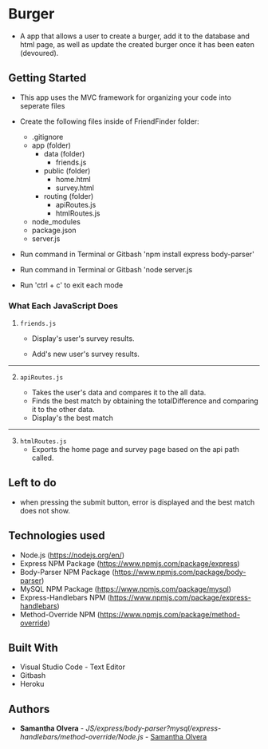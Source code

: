 # Burger
- A app that allows a user to create a burger, add it to the database and html page, as well as update the created burger once it has been eaten (devoured). 

## Getting Started
- This app uses the MVC framework for organizing your code into seperate files
- Create the following files inside of FriendFinder folder: 
    * .gitignore
    * app (folder)
      * data (folder)
        - friends.js
      * public (folder)
        - home.html
        - survey.html
      * routing (folder)
        - apiRoutes.js
        - htmlRoutes.js
    * node_modules 
    * package.json
    * server.js


- Run command in Terminal or Gitbash 'npm install express body-parser'
- Run command in Terminal or Gitbash 'node server.js
- Run 'ctrl + c' to exit each mode

### What Each JavaScript Does

1. `friends.js`

    * Display's user's survey results.

    * Add's new user's survey results.

-----------------------

2. `apiRoutes.js`

    * Takes the user's data and compares it to the all data.
    * Finds the best match by obtaining the totalDifference and comparing it to the other data.
    * Display's the best match
-----------------------

3. `htmlRoutes.js`
    * Exports the home page and survey page based on the api path called.

## Left to do
- when pressing the submit button, error is displayed and the best match does not show. 


## Technologies used
- Node.js (https://nodejs.org/en/)
- Express NPM Package (https://www.npmjs.com/package/express)
- Body-Parser NPM Package (https://www.npmjs.com/package/body-parser)
- MySQL NPM Package (https://www.npmjs.com/package/mysql)
- Express-Handlebars NPM (https://www.npmjs.com/package/express-handlebars)
- Method-Override NPM (https://www.npmjs.com/package/method-override)

## Built With

* Visual Studio Code - Text Editor
* Gitbash
* Heroku

## Authors

* **Samantha Olvera** - *JS/express/body-parser?mysql/express-handlebars/method-override/Node.js* - [Samantha Olvera](https://github.com/smolvera)